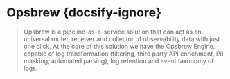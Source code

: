 # Opsbrew {docsify-ignore}

> Opsbrew is a pipeline-as-a-service solution that can act as an universal router, receiver and collector of observability data with just one click. At the core of this solution we have the Opsbrew Engine, capable of log transformation (filtering, third party API enrichment, PII masking, automated parsing), log retention and event taxonomy of logs.


